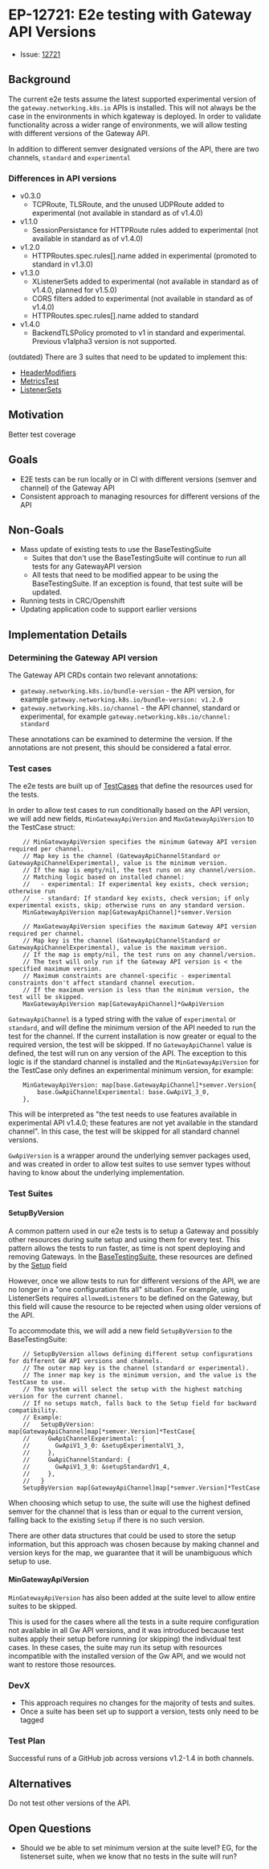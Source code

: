 # EP-12721: E2e testing with Gateway API Versions


* Issue: [12721](https://github.com/kgateway-dev/kgateway/issues/12721)


## Background
The current e2e tests assume the latest supported experimental version of the `gateway.networking.k8s.io` APIs is installed. This will not always be the case in the environments in which kgateway is deployed. In order to validate functionality across a wider range of environments, we will allow testing with different versions of the Gateway API.

In addition to different semver designated versions of the API, there are two channels, `standard` and `experimental`


### Differences in API versions
* v0.3.0
  * TCPRoute, TLSRoute, and the unused UDPRoute added to experimental (not available in standard as of v1.4.0)
* v1.1.0
  * SessionPersistance for HTTPRoute rules added to experimental (not available in standard as of v1.4.0)
* v1.2.0
  * HTTPRoutes.spec.rules[].name added in experimental (promoted to standard in v1.3.0)
* v1.3.0
  * XListenerSets added to experimental (not available in standard as of v1.4.0, planned for v1.5.0)
  * CORS filters added to experimental (not available in standard as of v1.4.0)
  * HTTPRoutes.spec.rules[].name added to standard
* v1.4.0
  * BackendTLSPolicy promoted to v1 in standard and experimental. Previous v1alpha3 version is not supported.

(outdated) There are 3 suites that need to be updated to implement this:
* [HeaderModifiers](/test/kubernetes/e2e/features/header_modifiers/suite.go)
* [MetricsTest](/test/kubernetes/e2e/features/metrics/suite.go)
* [ListenerSets](/test/kubernetes/e2e/features/listenerset/suite.go)

## Motivation
Better test coverage

## Goals
* E2E tests can be run locally or in CI with different versions (semver and channel) of the Gateway API
* Consistent approach to managing resources for different versions of the API

## Non-Goals
* Mass update of existing tests to use the BaseTestingSuite
  * Suites that don't use the BaseTestingSuite will continue to run all tests for any GatewayAPI version
  * All tests that need to be modified appear to be using the BaseTestingSuite. If an exception is found, that test suite will be updated.
* Running tests in CRC/Openshift
* Updating application code to support earlier versions


## Implementation Details
### Determining the Gateway API version
The Gateway API CRDs contain two relevant annotations:
* `gateway.networking.k8s.io/bundle-version` - the API version, for example `gateway.networking.k8s.io/bundle-version: v1.2.0`
* `gateway.networking.k8s.io/channel` - the API channel, standard or experimental, for example `gateway.networking.k8s.io/channel: standard`

These annotations can be examined to determine the version. If the annotations are not present, this should be considered a fatal error.

### Test cases
The e2e tests are built up of [TestCases](https://github.com/kgateway-dev/kgateway/blob/2b04f3d1465257d0c449687922ea6e92603b822c/test/kubernetes/e2e/tests/base/base_suite.go#L33) that define the resources used for the tests.

In order to allow test cases to run conditionally based on the API version, we will add new fields, `MinGatewayApiVersion` and `MaxGatewayApiVersion` to the TestCase struct:

```
	// MinGatewayApiVersion specifies the minimum Gateway API version required per channel.
	// Map key is the channel (GatewayApiChannelStandard or GatewayApiChannelExperimental), value is the minimum version.
	// If the map is empty/nil, the test runs on any channel/version.
	// Matching logic based on installed channel:
	//   - experimental: If experimental key exists, check version; otherwise run
	//   - standard: If standard key exists, check version; if only experimental exists, skip; otherwise runs on any standard version.
	MinGatewayApiVersion map[GatewayApiChannel]*semver.Version

    // MaxGatewayApiVersion specifies the maximum Gateway API version required per channel.
	// Map key is the channel (GatewayApiChannelStandard or GatewayApiChannelExperimental), value is the maximum version.
	// If the map is empty/nil, the test runs on any channel/version.
	// The test will only run if the Gateway API version is < the specified maximum version.
	// Maximum constraints are channel-specific - experimental constraints don't affect standard channel execution.
	// If the maximum version is less than the minimum version, the test will be skipped.
	MaxGatewayApiVersion map[GatewayApiChannel]*GwApiVersion
```

`GatewayApiChannel` is a typed string with the value of `experimental` or `standard`, and will define the minimum version of the API needed to run the test for the channel. If the current installation is now greater or equal to the required version, the test will be skipped. If no `GatewayApiChannel` value is defined, the test will run on any version of the API. The exception to this logic is if the standard channel is installed and the `MinGatewayApiVersion` for the TestCase only defines an experimental minimum version, for example:

```
    MinGatewayApiVersion: map[base.GatewayApiChannel]*semver.Version{
        base.GwApiChannelExperimental: base.GwApiV1_3_0,
    },
```

This will be interpreted as "the test needs to use features available in experimental API v1.4.0; these features are not yet available in the standard channel". In this case, the test will be skipped for all standard channel versions.

`GwApiVersion` is a wrapper around the underlying semver packages used, and was created in order to allow test suites to use semver types without having to know about the underlying implementation.


### Test Suites


#### SetupByVersion
A common pattern used in our e2e tests is to setup a Gateway and possibly other resources during suite setup and using them for every test. This pattern allows the tests to run faster, as time is not spent deploying and removing Gateways. In the [BaseTestingSuite](https://github.com/kgateway-dev/kgateway/blob/2b04f3d1465257d0c449687922ea6e92603b822c/test/kubernetes/e2e/tests/base/base_suite.go#L49C1-L66C2), these resources are defined by the [Setup](https://github.com/kgateway-dev/kgateway/blob/2b04f3d1465257d0c449687922ea6e92603b822c/test/kubernetes/e2e/tests/base/base_suite.go#L53) field

However, once we allow tests to run for different versions of the API, we are no longer in a "one configuration fits all" situation. For example, using ListenerSets requires `allowedListeners` to be defined on the Gateway, but this field will cause the resource to be rejected when using older versions of the API.

To accommodate this, we will add a new field `SetupByVersion` to the BaseTestingSuite:
```
	// SetupByVersion allows defining different setup configurations for different GW API versions and channels.
	// The outer map key is the channel (standard or experimental).
	// The inner map key is the minimum version, and the value is the TestCase to use.
	// The system will select the setup with the highest matching version for the current channel.
	// If no setups match, falls back to the Setup field for backward compatibility.
	// Example:
	//   SetupByVersion: map[GatewayApiChannel]map[*semver.Version]*TestCase{
	//     GwApiChannelExperimental: {
	//       GwApiV1_3_0: &setupExperimentalV1_3,
	//     },
	//     GwApiChannelStandard: {
	//       GwApiV1_3_0: &setupStandardV1_4,
	//     },
	//   }
	SetupByVersion map[GatewayApiChannel]map[*semver.Version]*TestCase
```

When choosing which setup to use, the suite will use the highest defined semver for the channel that is less than or equal to the current version, falling back to the existing `Setup` if there is no such version.

There are other data structures that could be used to store the setup information, but this approach was chosen because by making channel and version keys for the map, we guarantee that it will be unambiguous which setup to use.

#### MinGatewayApiVersion

`MinGatewayApiVersion` has also been added at the suite level to allow entire suites to be skipped.

This is used for the cases where all the tests in a suite require configuration not available in all Gw API versions, and it was introduced because test suites apply their setup before running (or skipping) the individual test cases. In these cases, the suite may run its setup with resources incompatible with the installed version of the Gw API, and we would not want to restore those resources.

### DevX
* This approach requires no changes for the majority of tests and suites.
* Once a suite has been set up to support a version, tests only need to be tagged


### Test Plan
Successful runs of a GitHub job across versions v1.2-1.4 in both channels.

## Alternatives
Do not test other versions of the API.

## Open Questions
* Should we be able to set minimum version at the suite level? EG, for the listenerset suite, when we know that no tests in the suite will run?
